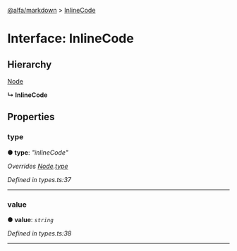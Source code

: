 [@alfa/markdown](../README.md) > [InlineCode](../interfaces/inlinecode.md)

# Interface: InlineCode

## Hierarchy

[Node](node.md)

**↳ InlineCode**

## Properties

<a id="type"></a>

### type

**● type**: _"inlineCode"_

_Overrides [Node](node.md).[type](node.md#type)_

_Defined in types.ts:37_

---

<a id="value"></a>

### value

**● value**: _`string`_

_Defined in types.ts:38_

---
